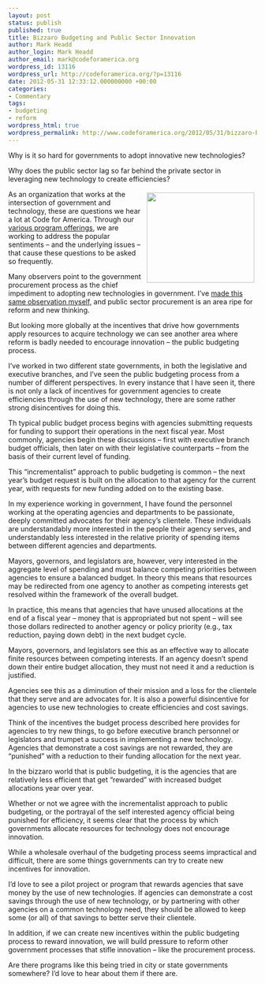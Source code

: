 ```yaml
---
layout: post
status: publish
published: true
title: Bizzaro Budgeting and Public Sector Innovation
author: Mark Headd
author_login: Mark Headd
author_email: mark@codeforamerica.org
wordpress_id: 13116
wordpress_url: http://codeforamerica.org/?p=13116
date: 2012-05-31 12:33:12.000000000 +00:00
categories:
- Commentary
tags:
- budgeting
- reform
wordpress_html: true
wordpress_permalink: http://www.codeforamerica.org/2012/05/31/bizzaro-budgeting-and-public-sector-innovation/
---
```


<p>Why is it so hard for governments to adopt innovative new technologies?</p>
<p>Why does the public sector lag so far behind the private sector in leveraging new technology to create efficiencies?</p>
<p><img alt="" height="183" src="http://codeforamerica.org/wp-content/uploads/2012/05/bizzaro1.jpg" style="float: right; padding: 5px;" title="Bizzaro" width="218"/></p>
<p>As an organization that works at the intersection of government and technology, these are questions we hear a lot at Code for America. Through our <a href="http://codeforamerica.org/about/">various program offerings</a>, we are working to address the popular sentiments – and the underlying issues – that cause these questions to be asked so frequently.</p>
<p>Many observers point to the government procurement process as the chief impediment to adopting new technologies in government. I’ve <a href="http://civic.io/2012/01/23/will-lack-of-procurement-reform-smother-civic-startups/">made this same observation myself</a>, and public sector procurement is an area ripe for reform and new thinking.</p>
<p>But looking more globally at the incentives that drive how governments apply resources to acquire technology we can see another area where reform is badly needed to encourage innovation – the public budgeting process.</p>
<p>I’ve worked in two different state governments, in both the legislative and executive branches, and I’ve seen the public budgeting process from a number of different perspectives. In every instance that I have seen it, there is not only a lack of incentives for government agencies to create efficiencies through the use of new technology, there are some rather strong disincentives for doing this.</p>
<p>Th typical public budget process begins with agencies submitting requests for funding to support their operations in the next fiscal year. Most commonly, agencies begin these discussions – first with executive branch budget officials, then later on with their legislative counterparts – from the basis of their current level of funding.</p>
<p>This “incrementalist” approach to public budgeting is common – the next year’s budget request is built on the allocation to that agency for the current year, with requests for new funding added on to the existing base.</p>
<p>In my experience working in government, I have found the personnel working at the operating agencies and departments to be passionate, deeply committed advocates for their agency’s clientele. These individuals are understandably more interested in the people their agency serves, and understandably less interested in the relative priority of spending items between different agencies and departments.</p>
<p>Mayors, governors, and legislators are, however, very interested in the aggregate level of spending and must balance competing priorities between agencies to ensure a balanced budget. In theory this means that resources may be redirected from one agency to another as competing interests get resolved within the framework of the overall budget.</p>
<p>In practice, this means that agencies that have unused allocations at the end of a fiscal year – money that is appropriated but not spent – will see those dollars redirected to another agency or policy priority (e.g., tax reduction, paying down debt) in the next budget cycle.</p>
<p>Mayors, governors, and legislators see this as an effective way to allocate finite resources between competing interests. If an agency doesn’t spend down their entire budget allocation, they must not need it and a reduction is justified.</p>
<p>Agencies see this as a diminution of their mission and a loss for the clientele that they serve and are advocates for. It is also a powerful disincentive for agencies to use new technologies to create efficiencies and cost savings.</p>
<p>Think of the incentives the budget process described here provides for agencies to try new things, to go before executive branch personnel or legislators and trumpet a success in implementing a new technology. Agencies that demonstrate a cost savings are not rewarded, they are “punished” with a reduction to their funding allocation for the next year.</p>
<p>In the bizzaro world that is public budgeting, it is the agencies that are relatively less efficient that get “rewarded” with increased budget allocations year over year.</p>
<p>Whether or not we agree with the incrementalist approach to public budgeting, or the portrayal of the self interested agency official being punished for efficiency, it seems clear that the process by which governments allocate resources for technology does not encourage innovation.</p>
<p>While a wholesale overhaul of the budgeting process seems impractical and difficult, there are some things governments can try to create new incentives for innovation.</p>
<p>I’d love to see a pilot project or program that rewards agencies that save money by the use of new technologies. If agencies can demonstrate a cost savings through the use of new technology, or by partnering with other agencies on a common technology need, they should be allowed to keep some (or all) of that savings to better serve their clientele.</p>
<p>In addition, if we can create new incentives within the public budgeting process to reward innovation, we will build pressure to reform other government processes that stifle innovation – like the procurement process.</p>
<p>Are there programs like this being tried in city or state governments somewhere? I’d love to hear about them if there are.</p>

